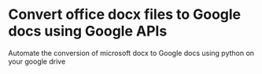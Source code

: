# Convert office docx files to Google docs using Google APIs 
Automate the conversion of microsoft docx to Google docs using python on your google drive
